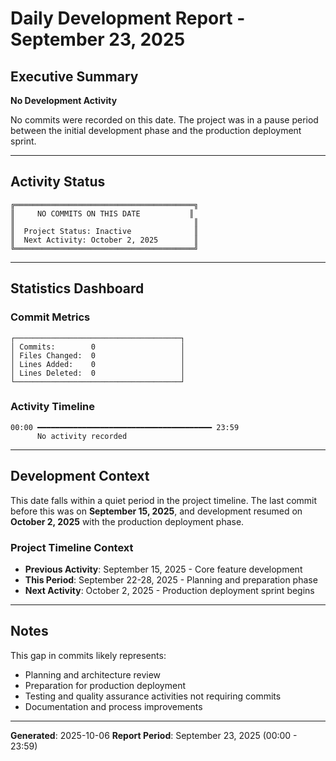 # Daily Development Report - September 23, 2025

## Executive Summary

**No Development Activity**

No commits were recorded on this date. The project was in a pause period between the initial development phase and the production deployment sprint.

---

## Activity Status

```
╔════════════════════════════════════════╗
║     NO COMMITS ON THIS DATE           ║
║                                        ║
║  Project Status: Inactive              ║
║  Next Activity: October 2, 2025        ║
╚════════════════════════════════════════╝
```

---

## Statistics Dashboard

### Commit Metrics
```
┌─────────────────────────────────────┐
│ Commits:        0                   │
│ Files Changed:  0                   │
│ Lines Added:    0                   │
│ Lines Deleted:  0                   │
└─────────────────────────────────────┘
```

### Activity Timeline
```
00:00 ━━━━━━━━━━━━━━━━━━━━━━━━━━━━━━━━━━━━━━━ 23:59
      No activity recorded
```

---

## Development Context

This date falls within a quiet period in the project timeline. The last commit before this was on **September 15, 2025**, and development resumed on **October 2, 2025** with the production deployment phase.

### Project Timeline Context
- **Previous Activity**: September 15, 2025 - Core feature development
- **This Period**: September 22-28, 2025 - Planning and preparation phase
- **Next Activity**: October 2, 2025 - Production deployment sprint begins

---

## Notes

This gap in commits likely represents:
- Planning and architecture review
- Preparation for production deployment
- Testing and quality assurance activities not requiring commits
- Documentation and process improvements

---

**Generated**: 2025-10-06
**Report Period**: September 23, 2025 (00:00 - 23:59)
